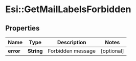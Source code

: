 # Esi::GetMailLabelsForbidden

## Properties
Name | Type | Description | Notes
------------ | ------------- | ------------- | -------------
**error** | **String** | Forbidden message | [optional] 


